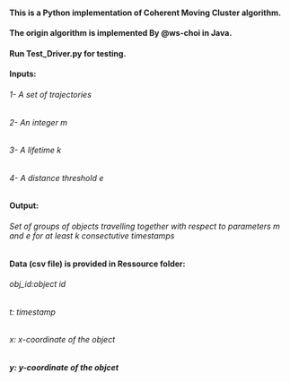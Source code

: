 #### This is a Python implementation of Coherent Moving Cluster algorithm.
#### The origin algorithm is implemented By @ws-choi in Java.
#### Run Test_Driver.py for testing.

#### Inputs:
###### 1- A set of trajectories
###### 2- An integer m
###### 3- A lifetime k
###### 4- A distance threshold e

#### Output:
###### Set of groups of objects travelling together with respect to parameters m and e for at least k consectutive timestamps

#### Data (csv file) is provided in Ressource folder:
###### obj_id:object id
###### t: timestamp
###### x: x-coordinate of the object
##### y: y-coordinate of the objcet

